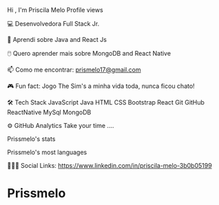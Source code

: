 Hi , I'm Priscila Melo
Profile views

💻 Desenvolvedora Full Stack Jr.

👾 Aprendi sobre Java and React Js

🖱️ Quero aprender mais sobre MongoDB and React Native

📫 Como me encontrar: prismelo17@gmail.com

🎮 Fun fact: Jogo The Sim's a minha vida toda, nunca ficou chato!




🛠  Tech Stack
JavaScript  Java  HTML  CSS  Bootstrap  React  Git  GitHub  ReactNative  MySql  MongoDB 





⚙️  GitHub Analytics
Take your time ....

Prissmelo's stats

Prissmelo's most languages




💁🏽‍♀  Social Links: https://www.linkedin.com/in/priscila-melo-3b0b05199





# Prissmelo
 

